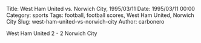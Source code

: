 Title: West Ham United vs. Norwich City, 1995/03/11
Date: 1995/03/11 00:00
Category: sports
Tags: football, football scores, West Ham United, Norwich City
Slug: west-ham-united-vs-norwich-city
Author: carbonero


West Ham United 2 - 2 Norwich City
